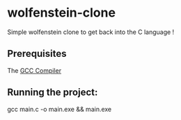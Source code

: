 # wolfenstein-clone
Simple wolfenstein clone to get back into the C language !

## Prerequisites
The [GCC Compiler](https://gcc.gnu.org/)

## Running the project:
gcc main.c -o main.exe && main.exe